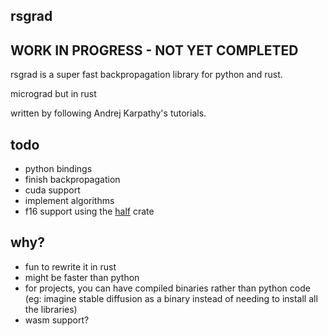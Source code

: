 ## rsgrad

## WORK IN PROGRESS - NOT YET COMPLETED

rsgrad is a super fast backpropagation library for python and rust.

micrograd but in rust

written by following Andrej Karpathy's tutorials.

## todo

- python bindings
- finish backpropagation
- cuda support
- implement algorithms
- f16 support using the [half](https://github.com/starkat99/half-rs) crate

## why?

- fun to rewrite it in rust
- might be faster than python
- for projects, you can have compiled binaries rather than python code (eg: imagine stable diffusion as a binary instead of needing to install all the libraries)
- wasm support?
